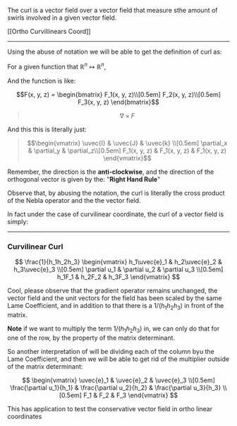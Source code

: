 The curl is a vector field over a vector field that measure sthe amount of swirls involved in a given vector field. 

[[Ortho Curvillinears Coord]]

---

Using the abuse of notation we will be able to get the definition of curl as: 

For a given function that $\mathbb{R}^{n} \mapsto \mathbb{R}^{n}$, 

And the function is like: 

$$F(x, y, z) = \begin{bmatrix} 
	F_1(x, y, z)\\[0.5em]
	F_2(x, y, z)\\[0.5em]
	F_3(x, y, z)
\end{bmatrix}$$

> $$\nabla\times F $$

And this this is literally just: 

$$\newcommand{\uvec}[1]{\boldsymbol{\hat{\textbf{#1}}}}$$

> $$\begin{vmatrix}
\uvec{I} & \uvec{J} & \uvec{k} \\[0.5em]
\partial_x & \partial_y & \partial_z\\[0.5em]
F_1(x, y, z) & F_1(x, y, z) & F_1(x, y, z)
\end{vmatrix}$$

Remember, the direction is the **anti-clockwise**, and the direction of the orthogonal vector is given by the: "**Right Hand Rule**"

Observe that, by abusing the notation, the curl is literally the cross product of the Nebla operator and  the the vector field. 

In fact under the case of curvilinear coordinate, the curl of a vector field is simply: 

---
### Curvilinear Curl 

$$
\frac{1}{h_1h_2h_3}
\begin{vmatrix}
h_1\uvec{e}_1 & h_2\uvec{e}_2 & h_3\uvec{e}_3 
\\[0.5em]
\partial u_1 & \partial u_2 & \partial u_3
\\[0.5em]
h_1F_1 & h_2F_2 & h_3F_3
\end{vmatrix}
$$

Cool, please observe that the gradient operator remains unchanged, the vector field and the unit vectors for the field has been scaled by the same Lame Coefficient, and in addition to that there is a $1/(h_1h_2h_3)$ in front of the matrix. 

**Note** if we want to multiply the term $1/(h_1h_2h_3)$ in, we can only do that for one of the row, by the property of the matrix determinant. 

So another interpretation of will be dividing each of the column byu the Lame Coefficient, and then we will be able to get rid of the multiplier outside of the matrix determinant: 

$$
\begin{vmatrix}
\uvec{e}_1 & \uvec{e}_2 & \uvec{e}_3 
\\[0.5em]
\frac{\partial u_1}{h_1} & \frac{\partial u_2}{h_2} & \frac{\partial u_3}{h_3}
\\[0.5em]
F_1 & F_2 & F_3
\end{vmatrix}
$$


This has application to test the conservative vector field in ortho linear coordinates
